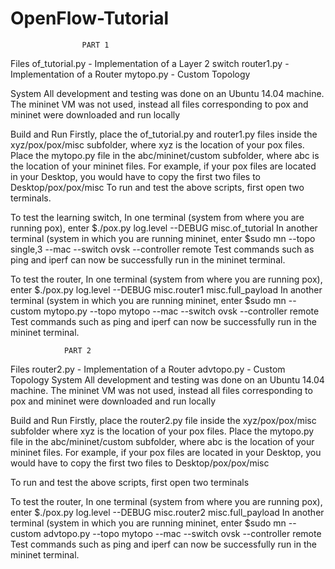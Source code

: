 # OpenFlow-Tutorial
					PART 1
Files
	of_tutorial.py  - Implementation of a Layer 2 switch
	router1.py	- Implementation of a Router
	mytopo.py	- Custom Topology

System
All development and testing was done on an Ubuntu 14.04 machine. The mininet VM was not used, instead all files corresponding to pox and mininet were downloaded and run locally

Build and Run
Firstly, place the of_tutorial.py and router1.py files inside the xyz/pox/pox/misc subfolder, where xyz is the location of your pox files. Place the mytopo.py file in the abc/mininet/custom subfolder, where abc is the location of your mininet files. For example, if your pox files are located in your Desktop, you would have to copy the first two files to Desktop/pox/pox/misc
To run and test the above scripts, first open two terminals.

To test the learning switch,
In one terminal (system from where you are running pox), enter
  $./pox.py log.level --DEBUG misc.of_tutorial
In another terminal (system in which you are running mininet, enter
  $sudo mn --topo single,3 --mac --switch ovsk --controller remote
Test commands such as ping and iperf can now be successfully run in the mininet terminal.

To test the router, In one terminal (system from where you are running pox), enter
  $./pox.py log.level --DEBUG misc.router1 misc.full_payload 
In another terminal (system in which you are running mininet, enter
  $sudo mn --custom mytopo.py --topo mytopo --mac --switch ovsk --controller remote
Test commands such as ping and iperf can now be successfully run in the mininet terminal.

				PART 2
Files
	router2.py	- Implementation of a Router
	advtopo.py	- Custom Topology
System
All development and testing was done on an Ubuntu 14.04 machine. The mininet VM was not used, instead all files corresponding to pox and mininet were downloaded and run locally

Build and Run
Firstly, place the router2.py file inside the xyz/pox/pox/misc subfolder where xyz is the location of your pox files. Place the mytopo.py file in the abc/mininet/custom subfolder, where abc is the location of your mininet files. For example, if your pox files are located in your Desktop, you would have to copy the first two files to Desktop/pox/pox/misc

To run and test the above scripts, first open two terminals 

To test the router, In one terminal (system from where you are running pox), enter
  $./pox.py log.level --DEBUG misc.router2 misc.full_payload 
In another terminal (system in which you are running mininet, enter
  $sudo mn --custom advtopo.py --topo mytopo --mac --switch ovsk --controller remote
Test commands such as ping and iperf can now be successfully run in the mininet terminal.
